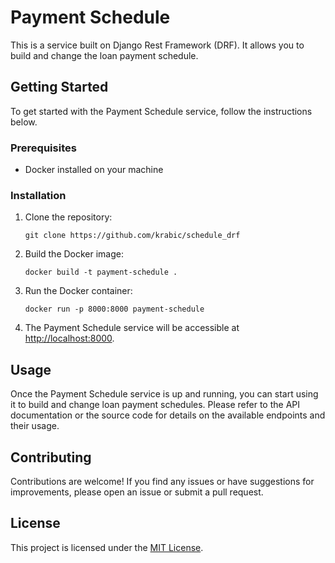 # Payment Schedule

This is a service built on Django Rest Framework (DRF). It allows you to build and change the loan payment schedule.



## Getting Started

To get started with the Payment Schedule service, follow the instructions below.

### Prerequisites

- Docker installed on your machine

### Installation

1. Clone the repository:

   ```shell
   git clone https://github.com/krabic/schedule_drf
   ```

2. Build the Docker image:

   ```shell
   docker build -t payment-schedule .
   ```

3. Run the Docker container:

   ```shell
   docker run -p 8000:8000 payment-schedule
   ```

4. The Payment Schedule service will be accessible at [http://localhost:8000](http://localhost:8000).

## Usage

Once the Payment Schedule service is up and running, you can start using it to build and change loan payment schedules. Please refer to the API documentation or the source code for details on the available endpoints and their usage.

## Contributing

Contributions are welcome! If you find any issues or have suggestions for improvements, please open an issue or submit a pull request.

## License

This project is licensed under the [MIT License](LICENSE).
